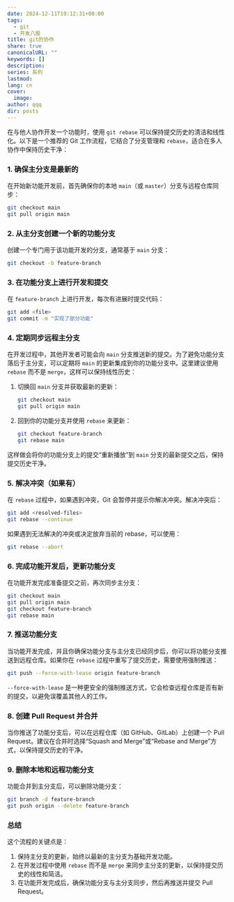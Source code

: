 ```yaml
---
date: 2024-12-11T19:12:31+08:00
tags:
  - git
  - 开发八股
title: git的协作
share: true
canonicalURL: ""
keywords: []
description: 
series: 系列
lastmod: 
lang: cn
cover:
  image: 
author: qqq
dir: posts
---
```



在与他人协作开发一个功能时，使用 `git rebase` 可以保持提交历史的清洁和线性化。以下是一个推荐的 Git 工作流程，它结合了分支管理和 `rebase`，适合在多人协作中保持历史干净：

### 1. **确保主分支是最新的**
   在开始新功能开发前，首先确保你的本地 `main`（或 `master`）分支与远程仓库同步：
   ```bash
   git checkout main
   git pull origin main
   ```

### 2. **从主分支创建一个新的功能分支**
   创建一个专门用于该功能开发的分支，通常基于 `main` 分支：
   ```bash
   git checkout -b feature-branch
   ```

### 3. **在功能分支上进行开发和提交**
   在 `feature-branch` 上进行开发，每次有进展时提交代码：
   ```bash
   git add <file>
   git commit -m "实现了部分功能"
   ```

### 4. **定期同步远程主分支**
   在开发过程中，其他开发者可能会向 `main` 分支推送新的提交。为了避免功能分支落后于主分支，可以定期将 `main` 的更新集成到你的功能分支中。这里建议使用 `rebase` 而不是 `merge`，这样可以保持线性历史：

   1. 切换回 `main` 分支并获取最新的更新：
      ```bash
      git checkout main
      git pull origin main
      ```

   2. 回到你的功能分支并使用 `rebase` 来更新：
      ```bash
      git checkout feature-branch
      git rebase main
      ```

   这样做会将你的功能分支上的提交“重新播放”到 `main` 分支的最新提交之后，保持提交历史干净。

### 5. **解决冲突（如果有）**
   在 `rebase` 过程中，如果遇到冲突，Git 会暂停并提示你解决冲突。解决冲突后：
   ```bash
   git add <resolved-files>
   git rebase --continue
   ```
   如果遇到无法解决的冲突或决定放弃当前的 rebase，可以使用：
   ```bash
   git rebase --abort
   ```

### 6. **完成功能开发后，更新功能分支**
   在功能开发完成准备提交之前，再次同步主分支：
   ```bash
   git checkout main
   git pull origin main
   git checkout feature-branch
   git rebase main
   ```

### 7. **推送功能分支**
   当功能开发完成，并且你确保功能分支与主分支已经同步后，你可以将功能分支推送到远程仓库。如果你在 `rebase` 过程中重写了提交历史，需要使用强制推送：
   ```bash
   git push --force-with-lease origin feature-branch
   ```

   `--force-with-lease` 是一种更安全的强制推送方式，它会检查远程仓库是否有新的提交，以避免误覆盖其他人的工作。

### 8. **创建 Pull Request 并合并**
   当你推送了功能分支后，可以在远程仓库（如 GitHub、GitLab）上创建一个 Pull Request。建议在合并时选择“Squash and Merge”或“Rebase and Merge”方式，以保持提交历史的干净。

### 9. **删除本地和远程功能分支**
   功能合并到主分支后，可以删除功能分支：
   ```bash
   git branch -d feature-branch
   git push origin --delete feature-branch
   ```

### 总结

这个流程的关键点是：

1. 保持主分支的更新，始终以最新的主分支为基础开发功能。
2. 在开发过程中使用 `rebase` 而不是 `merge` 来同步主分支的更新，以保持提交历史的线性和简洁。
3. 在功能开发完成后，确保功能分支与主分支同步，然后再推送并提交 Pull Request。

